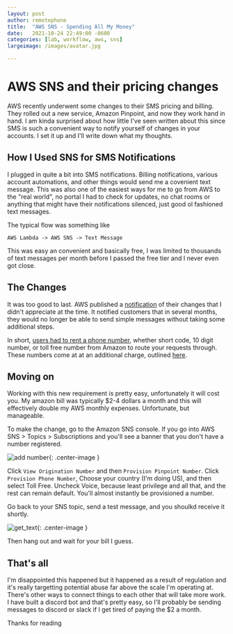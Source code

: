 ```yaml
---
layout: post
author: remotephone
title:  "AWS SNS - Spending All My Money"
date:   2021-10-24 22:49:00 -0600
categories: [lab, workflow, aws, sns]
largeimage: /images/avatar.jpg

---
```


# AWS SNS and their pricing changes

AWS recently underwent some changes to their SMS pricing and billing. They rolled out a new service, Amazon Pinpoint, and now they work hand in hand. I am kinda surprised about how little I've seen written about this since SMS is such a convenient way to notify yourself of changes in your accounts. I set it up and I'll write down what my thoughts.

## How I Used SNS for SMS Notifications

I plugged in quite a bit into SMS notifications. Billing notifications, various account automations, and other things would send me a covenient text message. This was also one of the easiest ways for me to go from AWS to the "real world", no portal I had to check for updates, no chat rooms or anything that might have their notifications silenced, just good ol fashioned text messages.

The typical flow was something like

```text
AWS Lambda -> AWS SNS -> Text Message
```

This was easy an convenient and basically free, I was limited to thousands of text messages per month before I passed the free tier and I never even got close.

## The Changes

It was too good to last. AWS published a [notification](https://aws.amazon.com/blogs/mobile/changes-coming-to-aws-amplifys-sms-based-authentication-workflows/) of their changes that I didn't appreciate at the time. It notified customers that in several months, they would no longer be able to send simple messages without taking some additional steps.

In short, [users had to rent a phone number](https://docs.aws.amazon.com/sns/latest/dg/channels-sms-originating-identities.html), whether short code, 10 digit number, or toll free number from Amazon to route your requests through. These numbers come at at an additional charge, outlined [here](https://aws.amazon.com/sns/sms-pricing/).

## Moving on

Working with this new requirement is pretty easy, unfortunately it will cost you. My amazon bill was typically $2-4 dollars a month and this will effectively double my AWS monthly expenses. Unfortunate, but manageable.

To make the change, go to the Amazon SNS console. If you go into AWS SNS > Topics > Subscriptions and you'll see a banner that you don't have a number registered.

![add number]({{site.url}}/images/aws_sns01.png){: .center-image }

Click `View Origination Number` and then `Provision Pinpoint Number`. Click `Provision Phone Number`, Choose your country (I'm doing US), and then select Toll Free. Uncheck Voice, because least privilege and all that, and the rest can remain default. You'll almost instantly be provisioned a number.

Go back to your SNS topic, send a test message, and you shoulkd receive it shortly.

![get_text]({{site.url}}/images/aws_sns02.png){: .center-image }

Then hang out and wait for your bill I guess.

## That's all

I'm disappointed this happened but it happened as a result of regulation and it's really targetting potential abuse far above the scale I'm operating at. There's other ways to connect things to each other that will take more work. I have built a discord bot and that's pretty easy, so I'll probably be sending messages to discord or slack if I get tired of paying the $2 a month.

Thanks for reading
